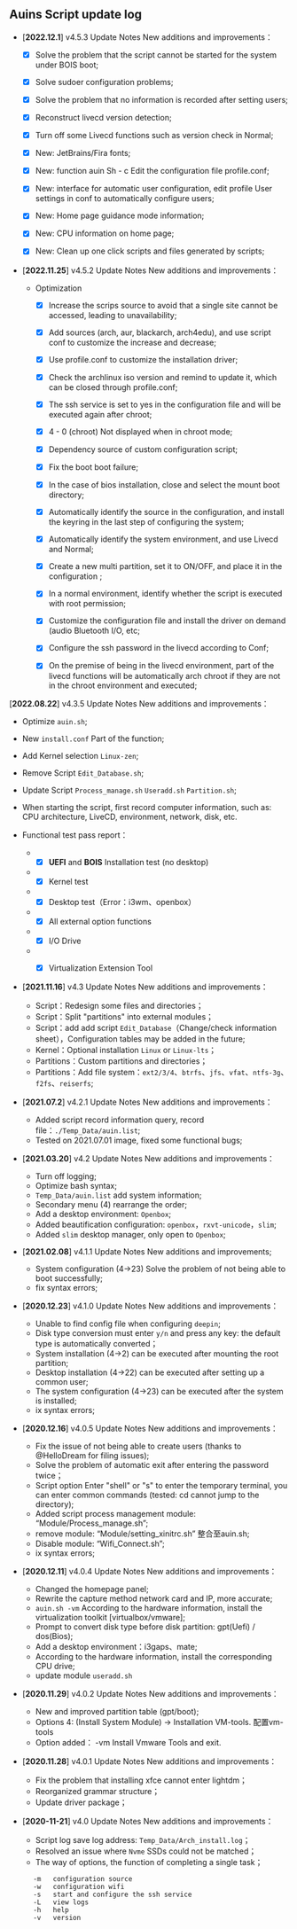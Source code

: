 ## Auins Script update log

- [**2022.12.1**]  v4.5.3 Update Notes New additions and improvements：

  - [x] Solve the problem that the script cannot be started for the system under BOIS boot;
  - [x] Solve sudoer configuration problems;
  - [x] Solve the problem that no information is recorded after setting users;
  - [x] Reconstruct livecd version detection;
  - [x] Turn off some Livecd functions such as version check in Normal;

  - [x] New: JetBrains/Fira fonts;
  - [x] New: function auin Sh - c Edit the configuration file profile.conf;
  - [x] New: interface for automatic user configuration, edit profile User settings in conf to automatically configure users;
  - [x] New: Home page guidance mode information;
  - [x] New: CPU information on home page;
  - [x] New: Clean up one click scripts and files generated by scripts;



- [**2022.11.25**]  v4.5.2 Update Notes New additions and improvements：

  - Optimization

    - [x] Increase the scrips source to avoid that a single site cannot be accessed, leading to unavailability;

    - [x] Add sources (arch, aur, blackarch, arch4edu), and use script conf to customize the increase and decrease;

    - [x] Use profile.conf to customize the installation driver;

    - [x] Check the archlinux iso version and remind to update it, which can be closed through profile.conf;

    - [x] The ssh service is set to yes in the configuration file and will be executed again after chroot;

    - [x] 4 - 0 (chroot) Not displayed when in chroot mode;

    - [x] Dependency source of custom configuration script;

    - [x] Fix the boot boot failure;

    - [x] In the case of bios installation, close and select the mount boot directory;
    - [x] Automatically identify the source in the configuration, and install the keyring in the last step of configuring the system;
    - [x] Automatically identify the system environment, and use Livecd and Normal;
    - [x] Create a new multi partition, set it to ON/OFF, and place it in the configuration ;
    - [x] In a normal environment, identify whether the script is executed with root permission;
    - [x] Customize the configuration file and install the driver on demand (audio Bluetooth I/O, etc;
    - [x] Configure the ssh password in the livecd according to Conf;
    - [x] On the premise of being in the livecd environment, part of the livecd functions will be automatically arch chroot if they are not in the chroot environment and executed;
    
    


[**2022.08.22**]  v4.3.5 Update Notes New additions and improvements：

- Optimize `auin.sh`;
- New `install.conf` Part of the function;
-  Add Kernel selection  `Linux-zen`;
- Remove Script `Edit_Database.sh`;
- Update Script  `Process_manage.sh` `Useradd.sh` `Partition.sh`;
- When starting the script, first record computer information, such as: CPU architecture, LiveCD, environment, network, disk, etc.
- Functional test pass report：
  - - [x] **UEFI** and **BOIS** Installation test (no desktop)
  - - [x] Kernel test
  - - [x] Desktop test（Error：i3wm、openbox）
  - - [x] All external option functions
  - - [x] I/O Drive
  - - [x] Virtualization Extension Tool



- [**2021.11.16**]  v4.3 Update Notes New additions and improvements：

  - Script：Redesign some files and directories；
  - Script：Split "partitions" into external modules；
  - Script：add add script `Edit_Database`（Change/check information sheet），Configuration tables may be added in the future;
  - Kernel：Optional installation `Linux` or `Linux-lts`；
  - Partitions：Custom partitions and directories；
  - Partitions：Add file system：`ext2/3/4`、`btrfs`、`jfs`、`vfat`、`ntfs-3g`、`f2fs`、`reiserfs`;

  

- [**2021.07.2**]  v4.2.1 Update Notes New additions and improvements：
  - Added script record information query, record file：`./Temp_Data/auin.list`;
  - Tested on 2021.07.01 image, fixed some functional bugs;

- [**2021.03.20**]  v4.2 Update Notes New additions and improvements：
  - Turn off logging;
  - Optimize bash syntax;
  - `Temp_Data/auin.list` add system information;
  - Secondary menu (4) rearrange the order;
  - Add a desktop environment: `Openbox`;
  - Added beautification configuration: `openbox`，`rxvt-unicode`，`slim`;
  - Added `slim` desktop manager, only open to `Openbox`;

- [**2021.02.08**]  v4.1.1 Update Notes New additions and improvements;
  - System configuration (4->23) Solve the problem of not being able to boot successfully;
  - fix syntax errors;

- [**2020.12.23**]  v4.1.0 Update Notes New additions and improvements：
  - Unable to find config file when configuring `deepin`;
  - Disk type conversion must enter `y/n` and press any key: the default type is automatically converted；
  - System installation (4->2) can be executed after mounting the root partition;
  - Desktop installation (4->22) can be executed after setting up a common user;
  - The system configuration (4->23) can be executed after the system is installed;
  - ix syntax errors;

- [**2020.12.16**]  v4.0.5 Update Notes New additions and improvements：
  - Fix the issue of not being able to create users (thanks to @HelloDream for filing issues);
  - Solve the problem of automatic exit after entering the password twice；
  - Script option Enter "shell" or "s" to enter the temporary terminal, you can enter common commands (tested: cd cannot jump to the directory);
  - Added script process management module: “Module/Process_manage.sh”;
  - remove module: “Module/setting_xinitrc.sh” 整合至auin.sh;
  - Disable module: “Wifi_Connect.sh”;
  - ix syntax errors;

- [**2020.12.11**]  v4.0.4 Update Notes New additions and improvements：
  - Changed the homepage panel;
  - Rewrite the capture method network card and IP, more accurate;
  - `auin.sh -vm` According to the hardware information, install the virtualization toolkit [virtualbox/vmware];
  - Prompt to convert disk type before disk partition: gpt(Uefi) / dos(Bios);
  - Add a desktop environment：i3gaps、mate;
  - According to the hardware information, install the corresponding CPU drive;
  - update module `useradd.sh`

- [**2020.11.29**]  v4.0.2 Update Notes New additions and improvements：

  - New and improved partition table (gpt/boot);
  - Options 4:  (Install System Module) -> Installation VM-tools. 配置vm-tools
  - Option added： -vm Install Vmware Tools and exit. 
- [**2020.11.28**]  v4.0.1 Update Notes New additions and improvements：
  - Fix the problem that installing xfce cannot enter lightdm；
  - Reorganized grammar structure；
  - Update driver package；
- [**2020-11-21**] v4.0 Update Notes New additions and improvements：
  - Script log save log address: ```Temp_Data/Arch_install.log```；
  - Resolved an issue where `Nvme` SSDs could not be matched；
  - The way of options, the function of completing a single task；

```
      -m   configuration source
      -w   configuration wifi
      -s   start and configure the ssh service
      -L   view logs
      -h   help
      -v   version
```





